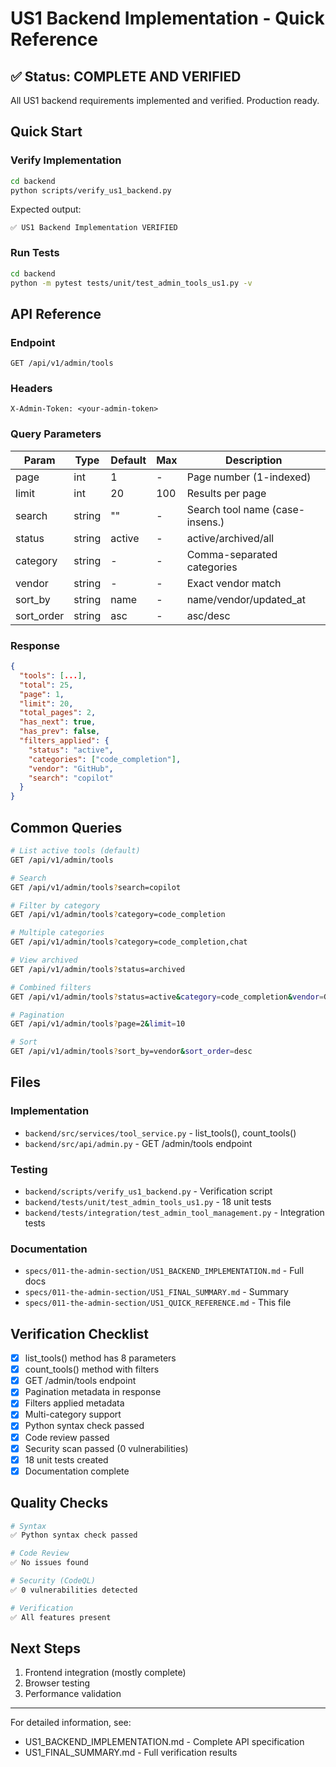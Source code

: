 # US1 Backend Implementation - Quick Reference

## ✅ Status: COMPLETE AND VERIFIED

All US1 backend requirements implemented and verified. Production ready.

## Quick Start

### Verify Implementation
```bash
cd backend
python scripts/verify_us1_backend.py
```

Expected output:
```
✅ US1 Backend Implementation VERIFIED
```

### Run Tests
```bash
cd backend
python -m pytest tests/unit/test_admin_tools_us1.py -v
```

## API Reference

### Endpoint
```
GET /api/v1/admin/tools
```

### Headers
```
X-Admin-Token: <your-admin-token>
```

### Query Parameters

| Param      | Type   | Default | Max | Description                      |
|------------|--------|---------|-----|----------------------------------|
| page       | int    | 1       | -   | Page number (1-indexed)          |
| limit      | int    | 20      | 100 | Results per page                 |
| search     | string | ""      | -   | Search tool name (case-insens.)  |
| status     | string | active  | -   | active/archived/all              |
| category   | string | -       | -   | Comma-separated categories       |
| vendor     | string | -       | -   | Exact vendor match               |
| sort_by    | string | name    | -   | name/vendor/updated_at           |
| sort_order | string | asc     | -   | asc/desc                         |

### Response
```json
{
  "tools": [...],
  "total": 25,
  "page": 1,
  "limit": 20,
  "total_pages": 2,
  "has_next": true,
  "has_prev": false,
  "filters_applied": {
    "status": "active",
    "categories": ["code_completion"],
    "vendor": "GitHub",
    "search": "copilot"
  }
}
```

## Common Queries

```bash
# List active tools (default)
GET /api/v1/admin/tools

# Search
GET /api/v1/admin/tools?search=copilot

# Filter by category
GET /api/v1/admin/tools?category=code_completion

# Multiple categories
GET /api/v1/admin/tools?category=code_completion,chat

# View archived
GET /api/v1/admin/tools?status=archived

# Combined filters
GET /api/v1/admin/tools?status=active&category=code_completion&vendor=GitHub&search=copilot

# Pagination
GET /api/v1/admin/tools?page=2&limit=10

# Sort
GET /api/v1/admin/tools?sort_by=vendor&sort_order=desc
```

## Files

### Implementation
- `backend/src/services/tool_service.py` - list_tools(), count_tools()
- `backend/src/api/admin.py` - GET /admin/tools endpoint

### Testing
- `backend/scripts/verify_us1_backend.py` - Verification script
- `backend/tests/unit/test_admin_tools_us1.py` - 18 unit tests
- `backend/tests/integration/test_admin_tool_management.py` - Integration tests

### Documentation
- `specs/011-the-admin-section/US1_BACKEND_IMPLEMENTATION.md` - Full docs
- `specs/011-the-admin-section/US1_FINAL_SUMMARY.md` - Summary
- `specs/011-the-admin-section/US1_QUICK_REFERENCE.md` - This file

## Verification Checklist

- [x] list_tools() method has 8 parameters
- [x] count_tools() method with filters
- [x] GET /admin/tools endpoint
- [x] Pagination metadata in response
- [x] Filters applied metadata
- [x] Multi-category support
- [x] Python syntax check passed
- [x] Code review passed
- [x] Security scan passed (0 vulnerabilities)
- [x] 18 unit tests created
- [x] Documentation complete

## Quality Checks

```bash
# Syntax
✅ Python syntax check passed

# Code Review
✅ No issues found

# Security (CodeQL)
✅ 0 vulnerabilities detected

# Verification
✅ All features present
```

## Next Steps

1. Frontend integration (mostly complete)
2. Browser testing
3. Performance validation

---

For detailed information, see:
- US1_BACKEND_IMPLEMENTATION.md - Complete API specification
- US1_FINAL_SUMMARY.md - Full verification results
